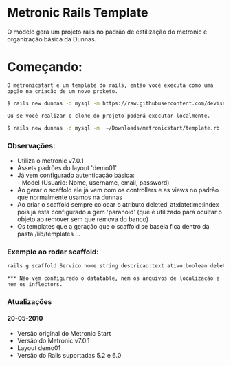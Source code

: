 # Metronic Rails Template

O modelo gera um projeto rails no padrão de estilização do metronic e organização básica da Dunnas.

# Começando: 
`O metronicstart é um template do rails, então você executa como uma opção na criação de um novo proketo.`

```sh
$ rails new dunnas -d mysql -m https://raw.githubusercontent.com/devisaah/metronicstart/master/template.rb
```
`Ou se você realizar o clone do projeto poderá executar localmente.`

```sh
$ rails new dunnas -d mysql -m  ~/Downloads/metronicstart/template.rb
```

### Observações: 
- Utiliza o metronic v7.0.1
- Assets padrões do layout 'demo01'
- Já vem configurado autenticação básica:   
        - Model (Usuario: Nome, username, email, password)       
- Ao gerar o scaffold ele já vem com os controllers e as views no padrão que normalmente usamos na dunnas
- Ao criar o scaffold sempre colocar o atributo deleted_at:datetime:index pois já esta configurado a gem 'paranoid' (que é utilizado para ocultar o objeto ao remover sem que remova do banco)
- Os templates que a geração que o scaffold se baseia fica dentro da pasta /lib/templates ...


### Exemplo ao rodar scaffold: 
```sh
rails g scaffold Servico nome:string descricao:text ativo:boolean deleted_at:datetime:index --no-assets --no-helper --no-test-framework
```    

`*** Não vem configurado o datatable, nem os arquivos de localização e nem os inflectors.`

### Atualizações

#### 20-05-2010 
* Versão original do Metronic Start
* Versão do Metronic v7.0.1
* Layout demo01
* Versão do Rails suportadas 5.2 e 6.0
